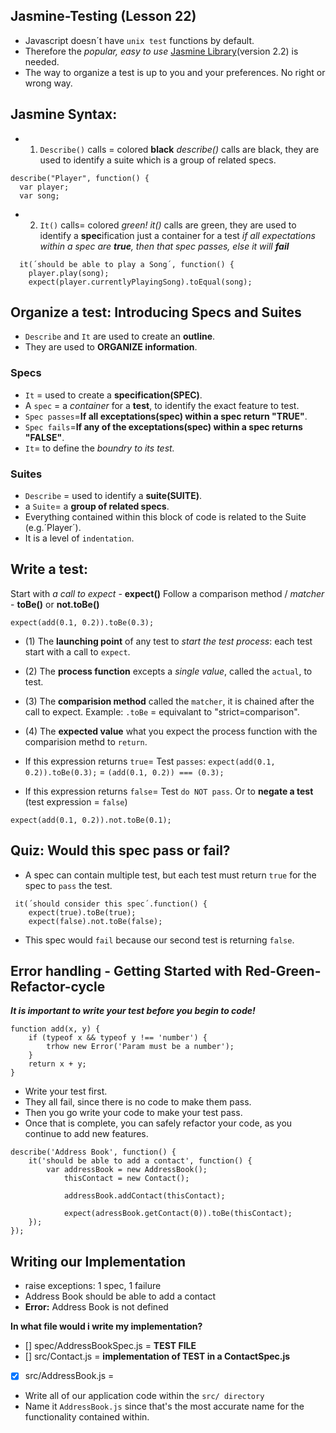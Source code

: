 ## Jasmine-Testing (Lesson 22)
- Javascript doesn´t have `unix test` functions by default. 
- Therefore the _popular, easy to use_ [Jasmine Library](https://jasmine.github.io/)(version 2.2) is needed.
- The way to organize a test is up to you and your preferences. No right or wrong way.

## Jasmine Syntax:
- 1) `Describe()` calls = colored __black__
_describe()_ calls are black, they are used to identify a suite which is a group of related specs.
```
describe("Player", function() {
  var player;
  var song;
```
- 2) `It()` calls= colored _green!_
_it()_ calls are green, they are used to identify a **spec**ification
                        just a container for a test
                        _if all expectations within a spec are **true**, then that spec passes, else it will **fail**_
```
  it(´should be able to play a Song´, function() {
    player.play(song);
    expect(player.currentlyPlayingSong).toEqual(song);
```
## Organize a test: Introducing Specs and Suites
- `Describe` and `It` are used to create an __outline__.
- They are used to __ORGANIZE information__.

### Specs 
- `It` = used to create a __specification(SPEC)__. 
- A `spec` = a _container_ for a __test__, to identify the exact feature to test.
-  `Spec passes`=__If all exceptations(spec) within a spec return "TRUE"__.
-  `Spec fails`=__If any of the exceptations(spec) within a spec returns "FALSE"__.
- `It`= to define the _boundry to its test._

### Suites 
- `Describe` = used to identify a __suite(SUITE)__. 
- a `Suite`= a __group of related specs__.
- Everything contained within this block of code is related to the Suite (e.g.´Player´).
- It is a level of `indentation`.

## Write a test:
Start with _a call to expect_ - **expect()**
Follow a comparison method / _matcher_ - **toBe()** or **not.toBe()**

`expect(add(0.1, 0.2)).toBe(0.3);`

- (1) The __launching point__ of any test to _start the test process_: each test start with a call to `expect`. 
- (2) The __process function__ excepts a _single value_, called the `actual`, to test.
- (3) The __comparision method__ called the `matcher`, it is chained after the call to expect. 
      Example: `.toBe` = equivalant to "strict=comparison".
- (4) The __expected value__ what you expect the process function with the comparision methd to `return`.


- If this expression returns `true`= Test `passes`:
`expect(add(0.1, 0.2)).toBe(0.3);`
= `(add(0.1, 0.2)) === (0.3);` 

- If this expression returns `false`= Test `do NOT pass`. 
Or to __negate a test__ (test expression = `false`)
```
expect(add(0.1, 0.2)).not.toBe(0.1);
```
## Quiz: Would this spec pass or fail?
- A spec can contain multiple test, but each test must return `true` for the spec to `pass` the test.
```
 it(´should consider this spec´.function() {
    expect(true).toBe(true);
    expect(false).not.toBe(false); 
```
- This spec would `fail` because our second test is returning `false`.

## Error handling - Getting Started with Red-Green-Refactor-cycle
_**It is important to write your test before you begin to code!**_

```
function add(x, y) {
    if (typeof x && typeof y !== 'number') {
        trhow new Error('Param must be a number');
    }
    return x + y;
}
```
- Write your test first.
- They all fail, since there is no code to make them pass.
- Then you go write your code to make your test pass.
- Once that is complete, you can safely refactor your code, as you continue to add new features.

```
describe('Address Book', function() {
	it('should be able to add a contact', function() {
		var addressBook = new AddressBook();
			thisContact = new Contact();

			addressBook.addContact(thisContact);

			expect(adressBook.getContact(0)).toBe(thisContact);
	}); 
});

```
## Writing our Implementation
- raise exceptions: 1 spec, 1 failure
- Address Book should be able to add a contact
- __Error:__ Address Book is not defined

__In what file would i write my implementation?__
- [] spec/AddressBookSpec.js = __TEST FILE__
- [] src/Contact.js          = __implementation of TEST in a ContactSpec.js__
- [x] src/AddressBook.js     = 

 - Write all of our application code within the `src/ directory` 
 - Name it `AddressBook.js` since that's the most accurate name for the functionality contained within.






















